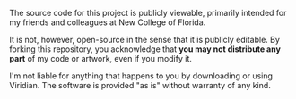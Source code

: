 The source code for this project is publicly viewable, primarily intended for my friends and colleagues at New College of Florida. 

It is not, however, open-source in the sense that it is publicly editable. By forking this repository, you acknowledge that **you may not distribute any part** of my code or artwork, even if you modify it. 

I'm not liable for anything that happens to you by downloading or using Viridian. The software is provided "as is" without warranty of any kind.
